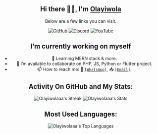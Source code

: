 <div align=center>

## Hi there 👋🏽, I'm [Olayiwola](https://github.com/Olayiwolaaa)

Below are a few links you can visit.

[![GitHub](https://img.shields.io/badge/GitHub-Olayiwolaaa-blue)](https://github.com/Olayiwolaaa)
[![Discord](https://img.shields.io/badge/Discord-layiwolaaa-7289DA)](https://discordapp.com/users/layiwolaaa)
[![YouTube](https://img.shields.io/badge/YouTube-MKYG-red)](https://www.youtube.com/channel/UCHUWoP8X6wd8GEAK9Qhirxg)

## I’m currently working on myself
- 🌱 Learning MERN stack & more.
- 👯 I’m available to collaborate on PHP, JS, Python or Flutter project.
- 📫 How to reach me: 💬 <a href="https//:wa.me/+2347084419791" target="_blank">`[WhatsApp]`</a>,  📥 <a href="mailto:muizzkara91@gmail.com" target="_blank">`[Email]`</a>.

<div align="center">

## Activity On GitHub and  My Stats:
![Olayiwolaaa's Streak](https://github-readme-streak-stats.herokuapp.com/?user=Olayiwolaaa&theme=gruvbox&hide_border=true)
![Olayiwolaaa's Stats](https://github-readme-stats.vercel.app/api?username=Olayiwolaaa&theme=gruvbox&show_icons=true&hide_border=true&count_private=true)

## Most Used Languages:
![Olayiwolaaa's Top Languages](https://github-readme-stats.vercel.app/api/top-langs/?username=Olayiwolaaa&theme=gruvbox&show_icons=true&hide_border=true&layout=compact)
